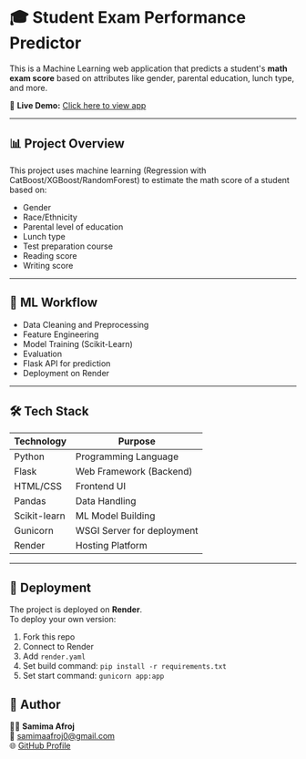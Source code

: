 # 🎓 Student Exam Performance Predictor

This is a Machine Learning web application that predicts a student's **math exam score** based on attributes like gender, parental education, lunch type, and more.

🚀 **Live Demo:** [Click here to view app](https://ml-project-ibmc.onrender.com/)

---

## 📊 Project Overview

This project uses machine learning (Regression with CatBoost/XGBoost/RandomForest) to estimate the math score of a student based on:

- Gender  
- Race/Ethnicity  
- Parental level of education  
- Lunch type  
- Test preparation course  
- Reading score  
- Writing score  

---

## 🧠 ML Workflow

- Data Cleaning and Preprocessing
- Feature Engineering
- Model Training (Scikit-Learn)
- Evaluation
- Flask API for prediction
- Deployment on Render

---

## 🛠️ Tech Stack

| Technology | Purpose                         |
|------------|----------------------------------|
| Python     | Programming Language             |
| Flask      | Web Framework (Backend)          |
| HTML/CSS   | Frontend UI                      |
| Pandas     | Data Handling                    |
| Scikit-learn | ML Model Building              |
| Gunicorn   | WSGI Server for deployment       |
| Render     | Hosting Platform                 |

---
## 🚀 Deployment

The project is deployed on **Render**.  
To deploy your own version:

1. Fork this repo
2. Connect to Render
3. Add `render.yaml`
4. Set build command: `pip install -r requirements.txt`
5. Set start command: `gunicorn app:app`

## 🤝 Author

👩‍💻 **Samima Afroj**  
📧 samimaafroj0@gmail.com  
🌐 [GitHub Profile](https://github.com/Samima09)


